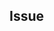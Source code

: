 <!--
Please take a look at the issue templates at
https://github.com/jasonmunro/cypht/issues/new/choose
before submitting a new issue.
Following one of the issue templates will ensure maintainers can route your request efficiently.

Thanks!
-->

## Issue
<!-- Describe your Issue in detail. -->

<!-- Attach screenshots and drawings if needed. -->
